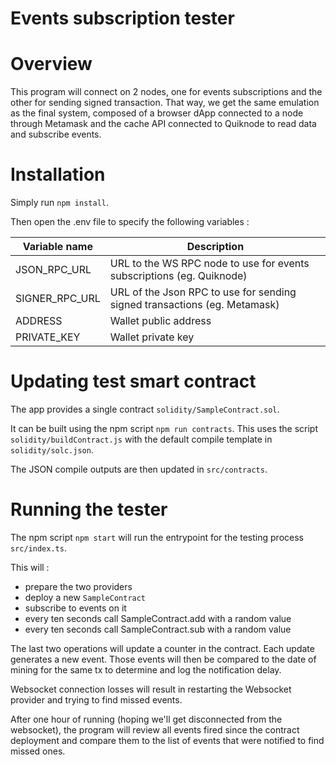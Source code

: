# Events subscription tester

# Overview

This program will connect on 2 nodes, one for events subscriptions and the other for sending signed transaction. That way, we get the same emulation as the final system, composed of a browser dApp connected to a node through Metamask and the cache API connected to Quiknode to read data and subscribe events.

# Installation

Simply run `npm install`.

Then open the .env file to specify the following variables :

| Variable name  | Description                                                               |
| -------------- | ------------------------------------------------------------------------- |
| JSON_RPC_URL   | URL to the WS RPC node to use for events subscriptions (eg. Quiknode)     |
| SIGNER_RPC_URL | URL of the Json RPC to use for sending signed transactions (eg. Metamask) |
| ADDRESS        | Wallet public address                                                     |
| PRIVATE_KEY    | Wallet private key                                                        |

# Updating test smart contract

The app provides a single contract `solidity/SampleContract.sol`.

It can be built using the npm script `npm run contracts`. This uses the script `solidity/buildContract.js` with the default compile template in `solidity/solc.json`.

The JSON compile outputs are then updated in `src/contracts`.

# Running the tester

The npm script `npm start` will run the entrypoint for the testing process `src/index.ts`.

This will :

- prepare the two providers
- deploy a new `SampleContract`
- subscribe to events on it
- every ten seconds call SampleContract.add with a random value
- every ten seconds call SampleContract.sub with a random value

The last two operations will update a counter in the contract. Each update generates a new event. Those events will then be compared to the date of mining for the same tx to determine and log the notification delay.

Websocket connection losses will result in restarting the Websocket provider and trying to find missed events.

After one hour of running (hoping we'll get disconnected from the websocket), the program will review all events fired since the contract deployment and compare them to the list of events that were notified to find missed ones.
